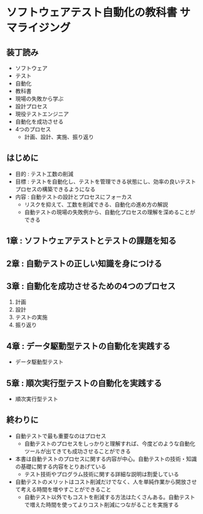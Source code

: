 # ソフトウェアテスト自動化の教科書 サマライジング

## 装丁読み

- ソフトウェア
- テスト
- 自動化
- 教科書
- 現場の失敗から学ぶ
- 設計プロセス
- 現役テストエンジニア
- 自動化を成功させる
- 4つのプロセス
  - 計画、設計、実施、振り返り

## はじめに

- 目的 : テスト工数の削減
- 目標 : テストを自動化し、テストを管理できる状態にし、効率の良いテストプロセスの構築できるようになる
- 内容 : 自動テストの設計とプロセスにフォーカス
  - リスクを抑えて、工数を削減できる、自動化の進め方の解説
  - 自動テストの現場の失敗例から、自動化プロセスの理解を深めることができる

## 1章 : ソフトウェアテストとテストの課題を知る

## 2章 : 自動テストの正しい知識を身につける

## 3章 : 自動化を成功させるための4つのプロセス

1. 計画
2. 設計
3. テストの実施
4. 振り返り

## 4章 : データ駆動型テストの自動化を実践する

- データ駆動型テスト

## 5章 : 順次実行型テストの自動化を実践する

- 順次実行型テスト

## 終わりに

- 自動テストで最も重要なのはプロセス
  - 自動テストのプロセスをしっかりと理解すれば、今度どのような自動化ツールが出てきても成功させることができる
- 本書は自動テストのプロセスに関する内容が中心。自動テストの技術・知識の基礎に関する内容をとりあげている
  - テスト技術やプログラム技術に関する詳細な説明は割愛している
- 自動テストのメリットはコスト削減だけでなく、人を単純作業から開放させて考える時間を増やすことができること
  - 自動テスト以外でもコストを削減する方法はたくさんある。自動テストで増えた時間を使ってよりコスト削減につながることを実施する

